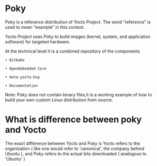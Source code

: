 # Poky

Poky is a reference distribution of Yocto Project. The word "reference" is used to mean "example" in this context.

Yocto Project uses Poky to build images (kernel, system, and application software) for targeted hardware.

At the technical level it is a combined repository of the components

	• Bitbake
	
	• OpenEmbedded Core
	
	• meta-yocto-bsp
	
	• Documentation
	

Note: Poky does not contain binary files,it is a working example of how to build your own custom Linux distribution from source.

# What is difference between poky and Yocto

The exact difference between Yocto and Poky is Yocto refers to the organization ( like one would refer to 'canonical', the company behind Ubuntu ), and Poky refers to the actual bits downloaded ( analogous to 'Ubuntu' )
